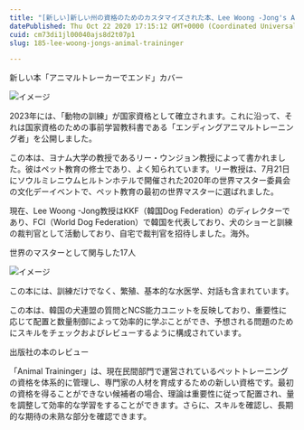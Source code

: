 ```yaml
---
title: "[新しい]新しい州の資格のためのカスタマイズされた本、Lee Woong -Jong's Animal Traininger教授"
datePublished: Thu Oct 22 2020 17:15:12 GMT+0000 (Coordinated Universal Time)
cuid: cm73di1jl00040ajs8d2t07p1
slug: 185-lee-woong-jongs-animal-traininger

---
```



新しい本「アニマルトレーカーでエンド」カバー

![イメージ](https://cdn.hashnode.com/res/hashnode/image/upload/v1739453157089/19b8b6ff-10dc-4a77-9f4e-b338c4a961f3.png)

2023年には、「動物の訓練」が国家資格として確立されます。これに沿って、それは国家資格のための事前学習教科書である「エンディングアニマルトレーニング者」を公開しました。

この本は、ヨナム大学の教授であるリー・ウンジョン教授によって書かれました。彼はペット教育の修士であり、よく知られています。リー教授は、7月21日にソウルミレニウムヒルトンホテルで開催された2020年の世界マスター委員会の文化デーイベントで、ペット教育の最初の世界マスターに選ばれました。

現在、Lee Woong -Jong教授はKKF（韓国Dog Federation）のディレクターであり、FCI（World Dog Federation）で韓国を代表しており、犬のショーと訓練の裁判官として活動しており、自宅で裁判官を招待しました。海外。

世界のマスターとして関与した17人

![イメージ](https://cdn.hashnode.com/res/hashnode/image/upload/v1739453159685/3119afe7-29ba-427c-a83f-88bca60ff6df.jpeg)

この本には、訓練だけでなく、繁殖、基本的な水医学、対話も含まれています。

この本は、韓国の犬連盟の質問とNCS能力ユニットを反映しており、重要性に応じて配置と数量制御によって効率的に学ぶことができ、予想される問題のためにスキルをチェックおよびレビューするように構成されています。

出版社の本のレビュー

「Animal Traininger」は、現在民間部門で運営されているペットトレーニングの資格を体系的に管理し、専門家の人材を育成するための新しい資格です。最初の資格を得ることができない候補者の場合、理論は重要性に従って配置され、量を調整して効率的な学習をすることができます。さらに、スキルを確認し、長期的な期待の未熟な部分を確認できます。